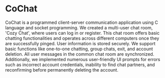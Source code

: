 # CoChat
CoChat is a programmed client-server communication application using C language and socket programming. We created a multi-user chat room, 'Cozy Chat', where users can log in or register. This chat room offers basic chatting functionalities and operates across different computers once they are successfully pinged. User information is stored securely. We support basic functions like one-to-one chatting, group chats, exit, and account deletion. All user messages in the common chat room are synchronized. Additionally, we implemented numerous user-friendly UI prompts for errors such as incorrect account credentials, inability to find chat partners, and reconfirming before permanently deleting the account.
